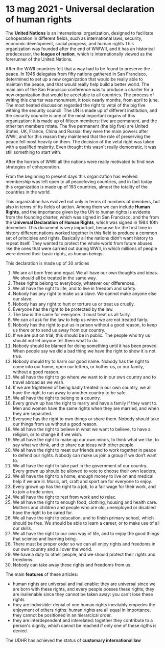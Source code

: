# 13 mag 2021 - Universal declaration of human rights

The **United Nations** is an international organization, designed to facilitate cohoperation in different fields, such as international laws, security, economic development, social progress, and human rights
This organization was founded after the end of WWWII, and it has an historical predecessor, the **league of nation**, which is internationally viewed as the forerunner of the United Nations.

After the WWII countries felt that a way had to be found to preserve the peace. In 1945 delegates from fifty nations gathered in San Francisco, determined to set up a new organization that would be really able to maintain the peace, and that would really help build a better world.
The main aim of the San Francisco conference was to produce a charter for a new organization that would be accetable to all countries. The process of writing this charter was monument, it took nearly months, from april to june. 
The most heated discussion regarded the right to vetal of the big five withing the security council. The UN is made up of different institution, and the security councile is one of the most important organs of this organization: it is made up of fifteen members: five are permanent, and the other ten members rotate. The five permanent (the big five) are United States, UK, France, China and Russia: they were the main powers after WWII, and for this reason they maintened that the role of preserving the peace fell most heavily on them.
The decision of the vetal right was taken with a qualified majority. Even thought this wasn't really democratic, it was still something to start with.

After the horrors of WWII all the nations were really motivated to find new strategies of cohoperation.

From the beginning to present days this organization has evolved: membership was left open to all peaceloving countries, and in fact today this organization is made up of 193 countries, almost the totality of the countries in the world.

This organization has evolved not only in terms of numbers of members, but also in terms of its fields of action. Among them we can include **Human Rights**, and the importance given by the UN to human rights is evidente from the founding charter, which was signed in San Francisco, and the from the **Universal Declaration of Human Rights**, which was signed in 1984 10th december.
This document is very important, because for the first time in history different nations worked together in this field to produce a common set of principles and rights. Basically all the nations didn't want history to repeat itself. They wanted to protect the whole world from future abuses like the ones that were carried out during WWII, in which millions of people were denied their basic rights, as human beings.

This declaration is made up of 30 articles

1. We are all born free and equal. We all have our own thoughts and ideas. We should all be treated in the same way.
1. These rights belong to everybody, whatever our differences.
1. We all have the right to life, and to live in freedom and safety.
1. Nobody has any right to make us a slave. We cannot make anyone else our slave.
1. Nobody has any right to hurt or torture us or treat us cruelly.
1. Everyone has the right to be protected by the law.
1. The law is the same for everyone. It must treat us all fairly.
1. We can all ask for the law to help us when we are not treated fairly.
1. Nobody has the right to put us in prison without a good reason, to keep us there or to send us away from our country.
1. If we are put on trial, this should be in public. The people who try us should not let anyone tell them what to do.
1. Nobody should be blamed for doing something until it has been proved. When people say we did a bad thing we have the right to show it is not true.
1. Nobody should try to harm our good name. Nobody has the right to come into our home, open our letters, or bother us, or our family, without a good reason.
1. We all have the right to go where we want to in our own country and to travel abroad as we wish.
1. If we are frightened of being badly treated in our own country, we all have the right to run away to another country to be safe.
1. We all have the right to belong to a country.
1. Every grown up has the right to marry and have a family if they want to. Men and women have the same rights when they are married, and when they are separated.
1. Everyone has the right to own things or share them. Nobody should take our things from us without a good reason.
1. We all have the right to believe in what we want to believe, to have a religion, or to change it if we wish.
1. We all have the right to make up our own minds, to think what we like, to say what we think, and to share our ideas with other people.
1. We all have the right to meet our friends and to work together in peace to defend our rights. Nobody can make us join a group if we don’t want to.
1. We all have the right to take part in the government of our country. Every grown up should be allowed to vote to choose their own leaders.
1. We all have the right to a home, enough money to live on and medical help if we are ill. Music, art, craft and sport are for everyone to enjoy.
1. Every grown up has the right to a job, to a fair wage for their work, and to join a trade union.
1. We all have the right to rest from work and to relax.
1. We all have the right to enough food, clothing, housing and health care. Mothers and children and people who are old, unemployed or disabled have the right to be cared for.
1. We all have the right to education, and to finish primary school, which should be free. We should be able to learn a career, or to make use of all our skills.
1. We all have the right to our own way of life, and to enjoy the good things that science and learning bring.
1. There must be proper order so we can all enjoy rights and freedoms in our own country and all over the world.
1. We have a duty to other people, and we should protect their rights and freedoms.
1. Nobody can take away these rights and freedoms from us.

The main **features** of these articles:

- human rights are universal and inalienable: they are universal since we are born with these rights, and every people posses these rights; they are inalienable since they cannot be taken away: you can't lose these rights
- they are indivisible: denial of one human rights inevitably empedes the enjoyment of others rigths: human rights are all equal in importance, they cannot be positioned in an hierarcical order.
- they are interdependent and interelated: together they contribute to a person's dignity, which cannot be reached if only one of these rigths is denied.

The UDHR has achieved the status of **customary international law**